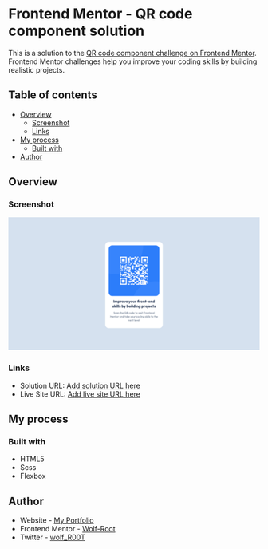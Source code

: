 # Frontend Mentor - QR code component solution

This is a solution to the [QR code component challenge on Frontend Mentor](https://www.frontendmentor.io/challenges/qr-code-component-iux_sIO_H). Frontend Mentor challenges help you improve your coding skills by building realistic projects.

## Table of contents

-   [Overview](#overview)
    -   [Screenshot](#screenshot)
    -   [Links](#links)
-   [My process](#my-process)
    -   [Built with](#built-with)
-   [Author](#author)

## Overview

### Screenshot

![screenshot](./assist/screenshot.png)

### Links

-   Solution URL: [Add solution URL here](https://github.com/Wolf-Root/Frontend-Mentor-QR-code-component-solution)
-   Live Site URL: [Add live site URL here](https://wolf-root.github.io/Frontend-Mentor-QR-code-component-solution/)

## My process

### Built with

-   HTML5
-   Scss
-   Flexbox

## Author

-   Website - [My Portfolio](https://yousseffed.vercel.app/)
-   Frontend Mentor - [Wolf-Root](https://www.frontendmentor.io/profile/Wolf-Root)
-   Twitter - [wolf_R00T](https://x.com/wolf_R00T)
